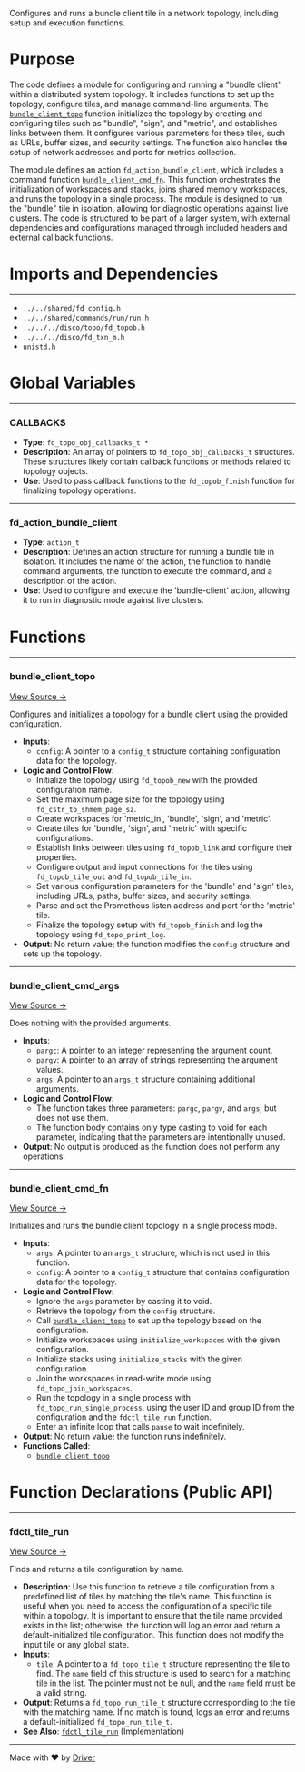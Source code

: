 <!--------------------------------------------------------------------------------->
<!-- IMPORTANT: This file is auto-generated by Driver (https://driver.ai). -------->
<!-- Manual edits may be overwritten on future commits. --------------------------->
<!--------------------------------------------------------------------------------->

Configures and runs a bundle client tile in a network topology, including setup and execution functions.

# Purpose
The code defines a module for configuring and running a "bundle client" within a distributed system topology. It includes functions to set up the topology, configure tiles, and manage command-line arguments. The [`bundle_client_topo`](<#bundle_client_topo>) function initializes the topology by creating and configuring tiles such as "bundle", "sign", and "metric", and establishes links between them. It configures various parameters for these tiles, such as URLs, buffer sizes, and security settings. The function also handles the setup of network addresses and ports for metrics collection.

The module defines an action `fd_action_bundle_client`, which includes a command function [`bundle_client_cmd_fn`](<#bundle_client_cmd_fn>). This function orchestrates the initialization of workspaces and stacks, joins shared memory workspaces, and runs the topology in a single process. The module is designed to run the "bundle" tile in isolation, allowing for diagnostic operations against live clusters. The code is structured to be part of a larger system, with external dependencies and configurations managed through included headers and external callback functions.
# Imports and Dependencies

---
- `../../shared/fd_config.h`
- `../../shared/commands/run/run.h`
- `../../../disco/topo/fd_topob.h`
- `../../../disco/fd_txn_m.h`
- `unistd.h`


# Global Variables

---
### CALLBACKS
- **Type**: `fd_topo_obj_callbacks_t *`
- **Description**: An array of pointers to `fd_topo_obj_callbacks_t` structures. These structures likely contain callback functions or methods related to topology objects.
- **Use**: Used to pass callback functions to the `fd_topob_finish` function for finalizing topology operations.


---
### fd\_action\_bundle\_client
- **Type**: ``action_t``
- **Description**: Defines an action structure for running a bundle tile in isolation. It includes the name of the action, the function to handle command arguments, the function to execute the command, and a description of the action.
- **Use**: Used to configure and execute the 'bundle-client' action, allowing it to run in diagnostic mode against live clusters.


# Functions

---
### bundle\_client\_topo<!-- {{#callable:bundle_client_topo}} -->
[View Source →](<../../../../../../src/app/shared_dev/commands/bundle_client.c#L13>)

Configures and initializes a topology for a bundle client using the provided configuration.
- **Inputs**:
    - `config`: A pointer to a `config_t` structure containing configuration data for the topology.
- **Logic and Control Flow**:
    - Initialize the topology using `fd_topob_new` with the provided configuration name.
    - Set the maximum page size for the topology using `fd_cstr_to_shmem_page_sz`.
    - Create workspaces for 'metric_in', 'bundle', 'sign', and 'metric'.
    - Create tiles for 'bundle', 'sign', and 'metric' with specific configurations.
    - Establish links between tiles using `fd_topob_link` and configure their properties.
    - Configure output and input connections for the tiles using `fd_topob_tile_out` and `fd_topob_tile_in`.
    - Set various configuration parameters for the 'bundle' and 'sign' tiles, including URLs, paths, buffer sizes, and security settings.
    - Parse and set the Prometheus listen address and port for the 'metric' tile.
    - Finalize the topology setup with `fd_topob_finish` and log the topology using `fd_topo_print_log`.
- **Output**: No return value; the function modifies the `config` structure and sets up the topology.


---
### bundle\_client\_cmd\_args<!-- {{#callable:bundle_client_cmd_args}} -->
[View Source →](<../../../../../../src/app/shared_dev/commands/bundle_client.c#L70>)

Does nothing with the provided arguments.
- **Inputs**:
    - `pargc`: A pointer to an integer representing the argument count.
    - `pargv`: A pointer to an array of strings representing the argument values.
    - `args`: A pointer to an `args_t` structure containing additional arguments.
- **Logic and Control Flow**:
    - The function takes three parameters: `pargc`, `pargv`, and `args`, but does not use them.
    - The function body contains only type casting to void for each parameter, indicating that the parameters are intentionally unused.
- **Output**: No output is produced as the function does not perform any operations.


---
### bundle\_client\_cmd\_fn<!-- {{#callable:bundle_client_cmd_fn}} -->
[View Source →](<../../../../../../src/app/shared_dev/commands/bundle_client.c#L77>)

Initializes and runs the bundle client topology in a single process mode.
- **Inputs**:
    - `args`: A pointer to an `args_t` structure, which is not used in this function.
    - `config`: A pointer to a `config_t` structure that contains configuration data for the topology.
- **Logic and Control Flow**:
    - Ignore the `args` parameter by casting it to void.
    - Retrieve the topology from the `config` structure.
    - Call [`bundle_client_topo`](<#bundle_client_topo>) to set up the topology based on the configuration.
    - Initialize workspaces using `initialize_workspaces` with the given configuration.
    - Initialize stacks using `initialize_stacks` with the given configuration.
    - Join the workspaces in read-write mode using `fd_topo_join_workspaces`.
    - Run the topology in a single process with `fd_topo_run_single_process`, using the user ID and group ID from the configuration and the `fdctl_tile_run` function.
    - Enter an infinite loop that calls `pause` to wait indefinitely.
- **Output**: No return value; the function runs indefinitely.
- **Functions Called**:
    - [`bundle_client_topo`](<#bundle_client_topo>)


# Function Declarations (Public API)

---
### fdctl\_tile\_run<!-- {{#callable_declaration:fdctl_tile_run}} -->
[View Source →](<../../../../../../src/app/shared_dev/commands/bundle_client.c#L10>)

Finds and returns a tile configuration by name.
- **Description**: Use this function to retrieve a tile configuration from a predefined list of tiles by matching the tile's name. This function is useful when you need to access the configuration of a specific tile within a topology. It is important to ensure that the tile name provided exists in the list; otherwise, the function will log an error and return a default-initialized tile configuration. This function does not modify the input tile or any global state.
- **Inputs**:
    - `tile`: A pointer to a `fd_topo_tile_t` structure representing the tile to find. The `name` field of this structure is used to search for a matching tile in the list. The pointer must not be null, and the `name` field must be a valid string.
- **Output**: Returns a `fd_topo_run_tile_t` structure corresponding to the tile with the matching name. If no match is found, logs an error and returns a default-initialized `fd_topo_run_tile_t`.
- **See Also**: [`fdctl_tile_run`](<../../shared/boot/fd_boot.c.md#fdctl_tile_run>)  (Implementation)



---
Made with ❤️ by [Driver](https://www.driver.ai/)